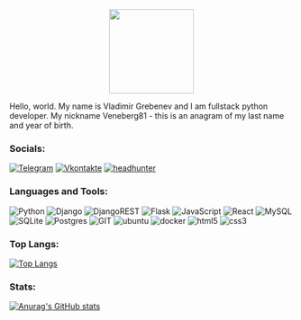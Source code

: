 <div id="header" align="center">
  <a href="https://www.veneberg81.ru/"><img src="https://www.veneberg81.ru/img/logo_veneberg81.png" width="150"/><a/>
</div>
  
<p>Hello, world. My name is Vladimir Grebenev and I am fullstack python developer. My nickname Veneberg81 - this is an anagram of my last name and year of birth.</p>
  
  
### Socials:
[![Telegram](https://img.shields.io/badge/-Telegram-090909?style=for-the-badge&logo=telegram&logoColor=27A0D9)](https://t.me/Veneberg81)
[![Vkontakte](https://img.shields.io/badge/-Vkontakte-090909?style=for-the-badge&logo=Vk&logoColor=4F7DB3)](https://vk.com/grebenevvv)
[![headhunter](https://img.shields.io/badge/-headhunter-090909?style=for-the-badge&logo=HellyHansen&logoColor=d50a23)](https://stavropol.hh.ru/resume/c7fea7acff09e39e6d0039ed1f693567424f6b)

### Languages and Tools:
![Python](https://img.shields.io/badge/-Python-090909?style=for-the-badge&logo=python&logoColor=E9D54D)
![Django](https://img.shields.io/badge/-Django-090909?style=for-the-badge&logo=django&logoColor=44B78B)
![DjangoREST](https://img.shields.io/badge/-DjangoREST-090909?style=for-the-badge&logo=Django&logoColor=A30000)
![Flask](https://img.shields.io/badge/-flask-090909?style=for-the-badge&logo=flask&logoColor=white)
![JavaScript](https://img.shields.io/badge/-JavaScript-090909?style=for-the-badge&logo=JavaScript&logoColor=E9D54D)
![React](https://img.shields.io/badge/-React-090909?style=for-the-badge&logo=React&logoColor=61dafb)
![MySQL](https://img.shields.io/badge/-MySQL-090909?style=for-the-badge&logo=MySQL&logoColor=7da1ff)
![SQLite](https://img.shields.io/badge/-SQLite-090909?style=for-the-badge&logo=SQLite&logoColor=85c6ea)
![Postgres](https://img.shields.io/badge/-Postgres-090909?style=for-the-badge&logo=postgresql&logoColor=699eca)
![GIT](https://img.shields.io/badge/-git-090909?style=for-the-badge&logo=git&logoColor=f14e32)
![ubuntu](https://img.shields.io/badge/-ubuntu-090909?style=for-the-badge&logo=ubuntu&logoColor=e95420)
![docker](https://img.shields.io/badge/-docker-090909?style=for-the-badge&logo=docker&logoColor=8ed1fc)
![html5](https://img.shields.io/badge/-html5-090909?style=for-the-badge&logo=html5&logoColor=f60)
![css3](https://img.shields.io/badge/-css3-090909?style=for-the-badge&logo=css3&logoColor=8ed1fc)

### Top Langs:  
[![Top Langs](https://github-readme-stats.vercel.app/api/top-langs/?username=VladimirGrebenev&hide=css,html&theme=react)](https://github.com/anuraghazra/github-readme-stats)
### Stats:
[![Anurag's GitHub stats](https://github-readme-stats.vercel.app/api?username=VladimirGrebenev&show_icons=true&theme=react)](https://github.com/anuraghazra/github-readme-stats)
